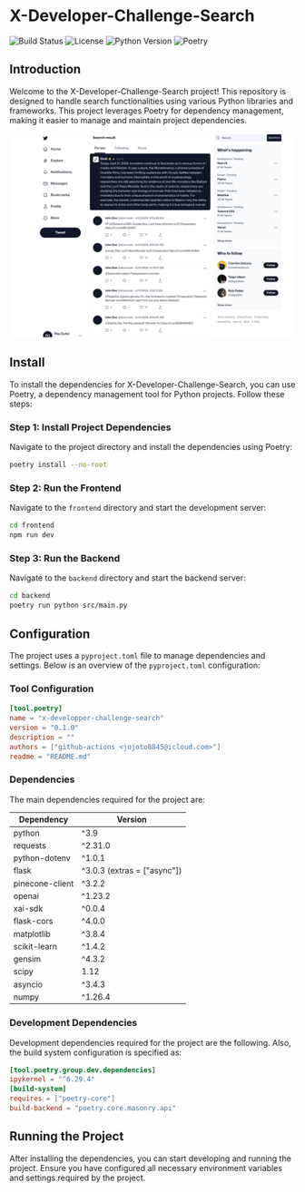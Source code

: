 # X-Developer-Challenge-Search

![Build Status](https://img.shields.io/github/actions/workflow/status/your-repo/x-developper-challenge-search/ci.yml?branch=main)
![License](https://img.shields.io/github/license/your-repo/x-developper-challenge-search)
![Python Version](https://img.shields.io/badge/python-3.9-blue)
![Poetry](https://img.shields.io/badge/dependencies-managed%20by%20Poetry-blueviolet)

## Introduction

Welcome to the X-Developer-Challenge-Search project! This repository is designed to handle search functionalities using various Python libraries and frameworks. This project leverages Poetry for dependency management, making it easier to manage and maintain project dependencies.

![product-img](public/product-img.png)

## Install

To install the dependencies for X-Developer-Challenge-Search, you can use Poetry, a dependency management tool for Python projects. Follow these steps:

### Step 1: Install Project Dependencies

Navigate to the project directory and install the dependencies using Poetry:

```bash
poetry install --no-root
```

### Step 2: Run the Frontend

Navigate to the `frontend` directory and start the development server:

```bash
cd frontend
npm run dev
```

### Step 3: Run the Backend

Navigate to the `backend` directory and start the backend server:

```bash
cd backend
poetry run python src/main.py
```

## Configuration

The project uses a `pyproject.toml` file to manage dependencies and settings. Below is an overview of the `pyproject.toml` configuration:

### Tool Configuration

```toml
[tool.poetry]
name = "x-developper-challenge-search"
version = "0.1.0"
description = ""
authors = ["github-actions <jojoto8845@icloud.com>"]
readme = "README.md"
```

### Dependencies

The main dependencies required for the project are:

| Dependency      | Version                     |
| --------------- | --------------------------- |
| python          | ^3.9                        |
| requests        | ^2.31.0                     |
| python-dotenv   | ^1.0.1                      |
| flask           | ^3.0.3 (extras = ["async"]) |
| pinecone-client | ^3.2.2                      |
| openai          | ^1.23.2                     |
| xai-sdk         | ^0.0.4                      |
| flask-cors      | ^4.0.0                      |
| matplotlib      | ^3.8.4                      |
| scikit-learn    | ^1.4.2                      |
| gensim          | ^4.3.2                      |
| scipy           | 1.12                        |
| asyncio         | ^3.4.3                      |
| numpy           | ^1.26.4                     |

### Development Dependencies

Development dependencies required for the project are the following. Also, the build system configuration is specified as:

```toml
[tool.poetry.group.dev.dependencies]
ipykernel = "^6.29.4"
[build-system]
requires = ["poetry-core"]
build-backend = "poetry.core.masonry.api"
```

## Running the Project

After installing the dependencies, you can start developing and running the project. Ensure you have configured all necessary environment variables and settings required by the project.
